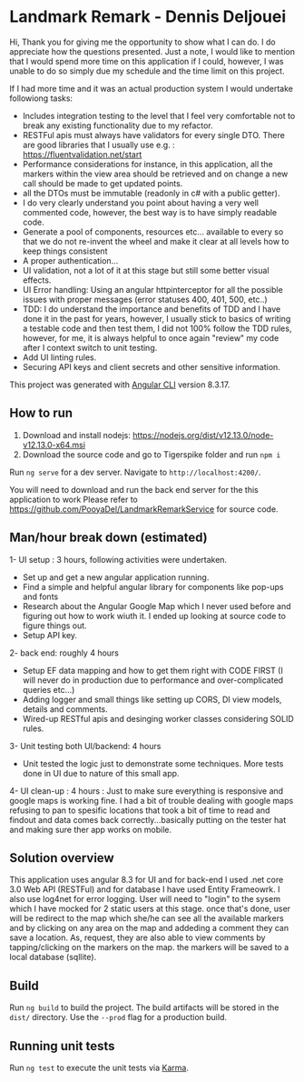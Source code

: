 # Landmark Remark - Dennis Deljouei
Hi, 
Thank you for giving me the opportunity to show what I can do. I do appreciate how the questions presented.
Just a note, I would like to mention that I would spend more time on this application if I could, however, I was unable to do so simply due my schedule and the time limit on this project.


If I had more time and it was an actual production system I would undertake followiong tasks:

- Includes integration testing to the level that I feel very comfortable not to break any existing functionality due to my refactor.
- RESTFul apis must always have validators for every single DTO. There are good libraries that I usually use e.g. : https://fluentvalidation.net/start
- Performance considerations for instance, in this application, all the markers within the view area should be retrieved and on change a new call should be made to get updated points.
- all the DTOs must be immutable (readonly in c# with a public getter).
- I do very clearly understand you point about having a very well commented code, however, the best way is to have simply readable code.
- Generate a pool of components, resources etc... available to every so that we do not re-invent the wheel and make it clear at all levels how to keep things consistent 
- A proper authentication...
- UI validation, not a lot of it at this stage but still some better visual effects.
- UI Error handling: Using an angular httpinterceptor for all the possible issues with proper messages (error statuses 400, 401, 500, etc..)
- TDD: I do understand the importance and benefits of TDD and I have done it in the past for years, however, I usually stick to basics of writing a testable code and then test them, I did not 100% follow the TDD rules, however, for me, it is always helpful to once again "review" my code after I context switch to unit testing.
- Add UI linting rules.
- Securing API keys and client secrets and other sensitive information.


This project was generated with [Angular CLI](https://github.com/angular/angular-cli) version 8.3.17.

## How to run 
1) Download and install nodejs:  https://nodejs.org/dist/v12.13.0/node-v12.13.0-x64.msi
2) Download the source code and go to Tigerspike folder and run `npm i`

Run `ng serve` for a dev server. Navigate to `http://localhost:4200/`.

You will need to download and run the back end server for the this application to work
Please refer to https://github.com/PooyaDel/LandmarkRemarkService for source code.

## Man/hour break down (estimated)
1- UI setup : 3 hours, following activities were undertaken.
  - Set up and get a new angular application running.
  - Find a simple and helpful angular library for components like pop-ups and fonts
  - Research about the Angular Google Map which I never used before and figuring out how to work wiuth it. I ended up looking at source code to figure things out.
  - Setup API key.
  
2- back end: roughly 4 hours
  - Setup EF data mapping and how to get them right with CODE FIRST (I will never do in production due to performance and over-complicated queries etc...)
  - Adding logger and small things like setting up CORS, DI view models, details and comments.
  - Wired-up RESTful apis and desinging worker classes considering SOLID rules.
  
3- Unit testing both UI/backend:  4 hours
  - Unit tested the logic just to demonstrate some techniques. More tests done in UI due to nature of this small app.
  
4- UI clean-up : 4 hours : Just to make sure everything is responsive and google maps is working fine. I had a bit of trouble dealing with google maps refusing to pan to spesific locations that took a bit of time to read and findout and data comes back correctly...basically putting on the tester hat and making sure ther app works on mobile.

 


## Solution overview
This application uses angular 8.3 for UI and for back-end I used .net core 3.0 Web API (RESTFul) and for database I have used Entity Frameowrk.
I also use log4net for error logging.
User will need to "login" to the sysem which I have mocked for 2 static users at this stage. once that's done, user will be redirect to the map which she/he can see all the available markers and by clicking on any area on the map and addeding a comment they can save a location. As, request, they are also able to view comments by tapping/clicking on the markers on the map.
the markers will be saved to a local database (sqllite).


## Build

Run `ng build` to build the project. The build artifacts will be stored in the `dist/` directory. Use the `--prod` flag for a production build.

## Running unit tests

Run `ng test` to execute the unit tests via [Karma](https://karma-runner.github.io).

